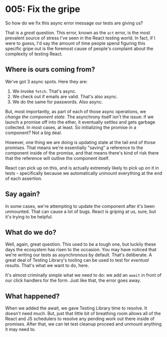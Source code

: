 # 005: Fix the gripe

So how do we fix this async error message our tests are giving us?

That is a _great_ question. This error, known as the `act` error, is the most prevalent source of stress I've seen in the React testing world. In fact, if I were to guess, I'd say the amount of time people spend figuring this specific gripe out is the foremost cause of people's complaint about the complexity of testing React.

## Where is ours coming from?

We've got 3 async spots. Here they are:

1. We invoke `fetch`. That's async.
2. We check out if emails are valid. That's also async.
3. We do the same for passwords. Also async.

But, most importantly, as part of each of those async operations, we _change the component state_. The asynchrony itself isn't the issue: if we launch a promise off into the ether, it eventually settles and gets garbage collected. In most cases, at least. So initializing the promise in a component? Not a big deal.

However, one thing we are doing is updating state at the tail end of those promises. That means we're essentially "saving" a reference to the component inside of the promise, and that means there's kind of risk there that the reference will outlive the component itself.

React can pick up on this, and is actually extremely likely to pick up on it in tests - specifically because we automatically unmount everything at the end of each assertion.

## Say again?

In some cases, we're attempting to update the component after it's been unmounted. That can cause a lot of bugs. React is griping at us, sure, but it's trying to be helpful.

## What do we do?

Well, again, great question. This used to be a tough one, but luckily these days the ecosystem has risen to the occasion. You may have noticed that we're writing our tests as asynchronous by default. That's deliberate. A great deal of Testing Library's tooling can be used to test for _eventual_ results. That's what we want to do, here.

It's almost criminally simple what we need to do: we add an `await` in front of our click handlers for the form. Just like that, the error goes away.

## What happened?

When we added the await, we gave Testing Library time to resolve. It doesn't need much. But, just that little bit of breathing room allows all of the React and JS schedulers to resolve any pending work out there inside of promises. After that, we can let test cleanup proceed and unmount anything it may need to.
